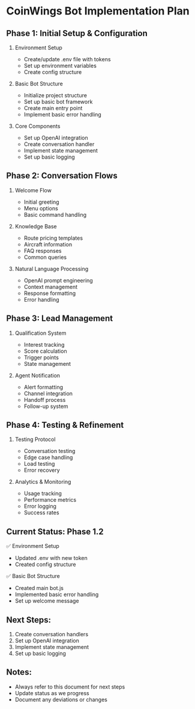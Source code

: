 # CoinWings Bot Implementation Plan

## Phase 1: Initial Setup & Configuration
1. Environment Setup
   - Create/update .env file with tokens
   - Set up environment variables
   - Create config structure

2. Basic Bot Structure
   - Initialize project structure
   - Set up basic bot framework
   - Create main entry point
   - Implement basic error handling

3. Core Components
   - Set up OpenAI integration
   - Create conversation handler
   - Implement state management
   - Set up basic logging

## Phase 2: Conversation Flows
1. Welcome Flow
   - Initial greeting
   - Menu options
   - Basic command handling

2. Knowledge Base
   - Route pricing templates
   - Aircraft information
   - FAQ responses
   - Common queries

3. Natural Language Processing
   - OpenAI prompt engineering
   - Context management
   - Response formatting
   - Error handling

## Phase 3: Lead Management
1. Qualification System
   - Interest tracking
   - Score calculation
   - Trigger points
   - State management

2. Agent Notification
   - Alert formatting
   - Channel integration
   - Handoff process
   - Follow-up system

## Phase 4: Testing & Refinement
1. Testing Protocol
   - Conversation testing
   - Edge case handling
   - Load testing
   - Error recovery

2. Analytics & Monitoring
   - Usage tracking
   - Performance metrics
   - Error logging
   - Success rates

## Current Status: Phase 1.2
✅ Environment Setup
- Updated .env with new token
- Created config structure

✅ Basic Bot Structure
- Created main bot.js
- Implemented basic error handling
- Set up welcome message

## Next Steps:
1. Create conversation handlers
2. Set up OpenAI integration
3. Implement state management
4. Set up basic logging

## Notes:
- Always refer to this document for next steps
- Update status as we progress
- Document any deviations or changes 